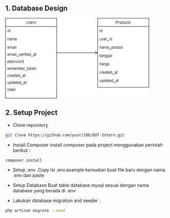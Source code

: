 ## 1. Database Design
![Screenshot](db-diagram.png)
## 2. Setup Project
- Clone repository

```bash
git clone https://github.com/yusril86/DOT-Intern.git
```

- Install Composer
install composer pada project menggunakan perintah berikut :

```bash
composer install
```
- Setup .env .Copy isi .env.example kemudian buat file baru dengan nama .env dan paste 


- Setup Database
Buat table database mysql sesuai dengan nama database yang berada di .env 


- Lakukan database migration and seeder :
```bash
php artisan migrate --seed
```